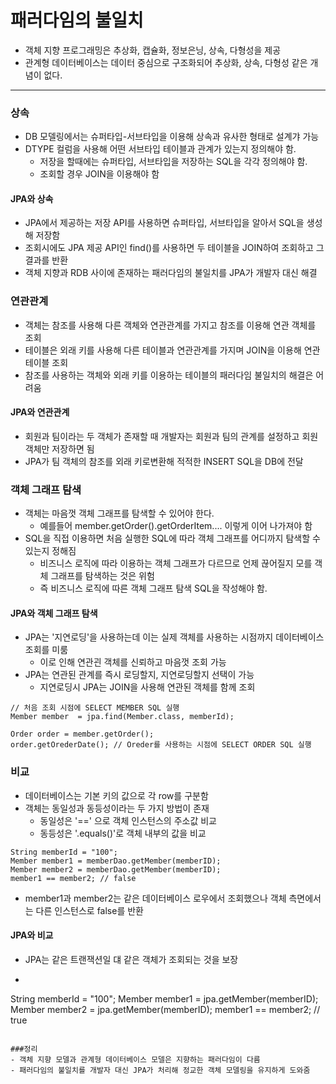 # 패러다임의 불일치

- 객체 지향 프로그래밍은 추상화, 캡슐화, 정보은닝, 상속, 다형성을 제공
- 관계형 데이터베이스는 데이터 중심으로 구조화되어 추상화, 상속, 다형성 같은 개념이 없다.
---

### 상속
- DB 모델링에서는 슈퍼타입-서브타입을 이용해 상속과 유사한 형태로 설계갸 가능
- DTYPE 컬럼을 사용해 어떤 서브타입 테이블과 관계가 있는지 정의해야 함.
  - 저장을 할때에는 슈퍼타입, 서브타입을 저장하는 SQL을 각각 정의해야 함.
  - 조회할 경우 JOIN을 이용해야 함

#### JPA와 상속
- JPA에서 제공하는 저장 API를 사용하면 슈퍼타입, 서브타입을 알아서 SQL을 생성해 저장함
- 조회시에도 JPA 제공 API인 find()를 사용하면 두 테이블을 JOIN하여 조회하고 그 결과를 반환
- 객체 지향과 RDB 사이에 존재하는 패러다임의 불일치를 JPA가 개발자 대신 해결

### 연관관계
- 객체는 참조를 사용해 다른 객체와 연관관계를 가지고 참조를 이용해 연관 객체를 조회
- 테이블은 외래 키를 사용해 다른 테이블과 연관관계를 가지며 JOIN을 이용해 연관 테이블 조회
- 참조를 사용하는 객체와 외래 키를 이용하는 테이블의 패러다임 불일치의 해결은 어려움

#### JPA와 연관관계
- 회원과 팀이라는 두 객체가 존재할 때 개발자는 회원과 팀의 관계를 설정하고 회원 객체만 저장하면 됨
- JPA가 팀 객체의 참조를 외래 키로변환해 적적한 INSERT SQL을 DB에 전달

### 객체 그래프 탐색
- 객체는 마음껏 객체 그래프를 탐색할 수 있어야 한다.
  - 예를들어 member.getOrder().getOrderItem.... 이렇게 이어 나가져야 함
- SQL을 직접 이용하면 처음 실행한 SQL에 따라 객체 그래프를 어디까지 탐색할 수 있는지 정해짐
  - 비즈니스 로직에 따라 이용하는 객체 그래프가 다르므로 언제 끊어질지 모를 객체 그래프를 탐색하는 것은 위험
  - 즉 비즈니스 로직에 따른 객체 그래프 탐색 SQL을 작성해야 함.

#### JPA와 객체 그래프 탐색
- JPA는 '지연로딩'을 사용하는데 이는 실제 객체를 사용하는 시점까지 데이터베이스 조회를 미룸
  - 이로 인해 연관괸 객체를 신뢰하고 마음껏 조회 가능
- JPA는 연관된 관계를 즉시 로딩할지, 지연로딩할지 선택이 가능
  - 지연로딩시 JPA는 JOIN을 사용해 연관된 객체를 함께 조회
```
// 처음 조회 시점에 SELECT MEMBER SQL 실행
Member member  = jpa.find(Member.class, memberId);

Order order = member.getOrder();
order.getOrederDate(); // Oreder를 사용하는 시점에 SELECT ORDER SQL 실행
```

### 비교
- 데이터베이스는 기본 키의 값으로 각 row를 구분함
- 객체는 동일성과 동등성이라는 두 가지 방법이 존재
  - 동일성은 '==' 으로 객체 인스턴스의 주소값 비교
  - 동등성은 '.equals()'로 객체 내부의 값을 비교
```
String memberId = "100";
Member member1 = memberDao.getMember(memberID);
Member member2 = memberDao.getMember(memberID);
member1 == member2; // false
```
- member1과 member2는 같은 데이터베이스 로우에서 조회했으나 객체 측면에서는 다른 인스턴스로 false를 반환

#### JPA와 비교
- JPA는 같은 트랜잭션일 댸 같은 객체가 조회되는 것을 보장
- ```
String memberId = "100";
Member member1 = jpa.getMember(memberID);
Member member2 = jpa.getMember(memberID);
member1 == member2; // true
```

###정리
- 객체 지향 모델과 관계형 데이터베이스 모델은 지향하는 패러다임이 다름
- 패러다임의 불일치를 개발자 대신 JPA가 처리해 정교한 객체 모델링을 유지하게 도와줌 